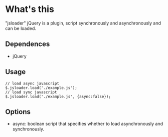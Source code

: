 # What's this
"jsloader" jQuery is a plugin, script synchronously and asynchronously and can be loaded.

## Dependences
* jQuery

## Usage
	// load async javascript
	$.jsloader.load('./example.js');
	// load sync javascript
	$.jsloader.load('./example.js', {async:false});

## Options
* async: boolean
	script that specifies whether to load asynchronously and synchronously.
